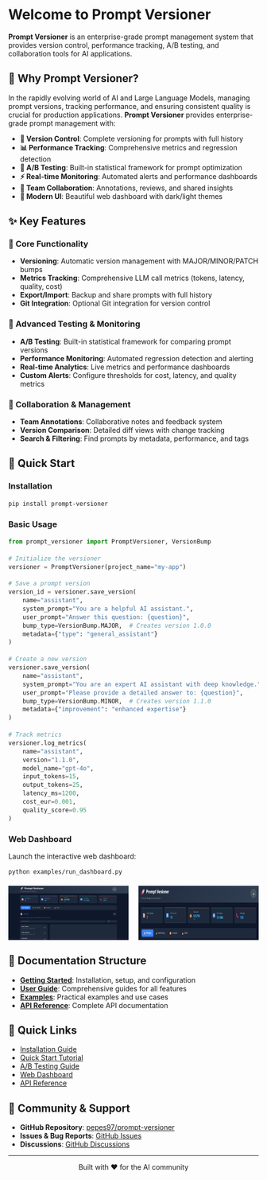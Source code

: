 # Welcome to Prompt Versioner

**Prompt Versioner** is an enterprise-grade prompt management system that provides version control, performance tracking, A/B testing, and collaboration tools for AI applications.

## 🎯 Why Prompt Versioner?

In the rapidly evolving world of AI and Large Language Models, managing prompt versions, tracking performance, and ensuring consistent quality is crucial for production applications. **Prompt Versioner** provides enterprise-grade prompt management with:

- **🔄 Version Control**: Complete versioning for prompts with full history
- **📊 Performance Tracking**: Comprehensive metrics and regression detection
- **🧪 A/B Testing**: Built-in statistical framework for prompt optimization
- **⚡ Real-time Monitoring**: Automated alerts and performance dashboards
- **👥 Team Collaboration**: Annotations, reviews, and shared insights
- **🎨 Modern UI**: Beautiful web dashboard with dark/light themes

## ✨ Key Features

### 🔧 Core Functionality
- **Versioning**: Automatic version management with MAJOR/MINOR/PATCH bumps
- **Metrics Tracking**: Comprehensive LLM call metrics (tokens, latency, quality, cost)
- **Export/Import**: Backup and share prompts with full history
- **Git Integration**: Optional Git integration for version control

### 🧪 Advanced Testing & Monitoring
- **A/B Testing**: Built-in statistical framework for comparing prompt versions
- **Performance Monitoring**: Automated regression detection and alerting
- **Real-time Analytics**: Live metrics and performance dashboards
- **Custom Alerts**: Configure thresholds for cost, latency, and quality metrics

### 👥 Collaboration & Management
- **Team Annotations**: Collaborative notes and feedback system
- **Version Comparison**: Detailed diff views with change tracking
- **Search & Filtering**: Find prompts by metadata, performance, and tags

## 🚀 Quick Start

### Installation

```bash
pip install prompt-versioner
```

### Basic Usage

```python
from prompt_versioner import PromptVersioner, VersionBump

# Initialize the versioner
versioner = PromptVersioner(project_name="my-app")

# Save a prompt version
version_id = versioner.save_version(
    name="assistant",
    system_prompt="You are a helpful AI assistant.",
    user_prompt="Answer this question: {question}",
    bump_type=VersionBump.MAJOR,  # Creates version 1.0.0
    metadata={"type": "general_assistant"}
)

# Create a new version
versioner.save_version(
    name="assistant",
    system_prompt="You are an expert AI assistant with deep knowledge.",
    user_prompt="Please provide a detailed answer to: {question}",
    bump_type=VersionBump.MINOR,  # Creates version 1.1.0
    metadata={"improvement": "enhanced expertise"}
)

# Track metrics
versioner.log_metrics(
    name="assistant",
    version="1.1.0",
    model_name="gpt-4o",
    input_tokens=15,
    output_tokens=25,
    latency_ms=1200,
    cost_eur=0.001,
    quality_score=0.95
)
```

### Web Dashboard

Launch the interactive web dashboard:

```bash
python examples/run_dashboard.py
```

<div style="display: flex; justify-content: space-between; margin: 20px 0;">
    <img src="images/dashboard-overview.png" alt="Dashboard Overview" style="width: 48%;">
    <img src="images/dark-mode.png" alt="Dark Mode" style="width: 48%;">
</div>

## 📖 Documentation Structure

- **[Getting Started](getting-started/installation.md)**: Installation, setup, and configuration
- **[User Guide](user-guide/core-concepts.md)**: Comprehensive guides for all features
- **[Examples](examples/basic-usage.md)**: Practical examples and use cases
- **[API Reference](api-reference/core/versioner.md)**: Complete API documentation


## 🔗 Quick Links

- [Installation Guide](getting-started/installation.md)
- [Quick Start Tutorial](getting-started/quick-start.md)
- [A/B Testing Guide](user-guide/ab-testing.md)
- [Web Dashboard](user-guide/web-dashboard.md)
- [API Reference](api-reference/core/versioner.md)

## 🤝 Community & Support

- **GitHub Repository**: [pepes97/prompt-versioner](https://github.com/pepes97/prompt-versioner)
- **Issues & Bug Reports**: [GitHub Issues](https://github.com/pepes97/prompt-versioner/issues)
- **Discussions**: [GitHub Discussions](https://github.com/pepes97/prompt-versioner/discussions)

---

<div align="center">
    <p>Built with ❤️ for the AI community</p>
</div>
